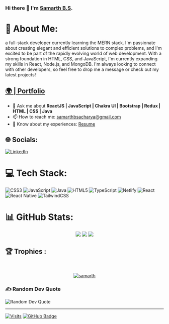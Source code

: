 <!-- **samarthbsss/samarthbsss** is a ✨ _special_ ✨ repository because its `README.md` (this file) appears on your GitHub profile. -->
### Hi there 👋 I'm <a href="https://github.com/samarthbsss" target="_blank" rel="noopener noreferrer">Samarth B.S</a>.

# 💫 About Me:
   a full-stack developer currently learning the MERN stack. I'm passionate about creating elegant and efficient solutions to complex problems, and I'm excited to be part of the rapidly evolving world of web development. With a strong foundation in HTML, CSS, and JavaScript, I'm currently expanding my skills in React, Node.js, and MongoDB. I'm always looking to connect with other developers, so feel free to drop me a message or check out my latest projects!

<h2><a href="https://samarthbsss.github.io/">🌍 | Portfolio </a></h2>

- 💬 Ask me about **ReactJS |  JavaScript | Chakra UI | Bootstrap | Redux | HTML | CSS | Java**
- 📫 How to reach me: samarthbsacharya@gmail.com
- 📄 Know about my experiences: [Resume](https://www.dropbox.com/s/c1dhnaj5tp7hnf2/Samarth-B-S-Resume.pdf?dl=0)

## 🌐 Socials:
[![LinkedIn](https://img.shields.io/badge/LinkedIn-%230077B5.svg?logo=linkedin&logoColor=white)](https://linkedin.com/in/samarthbsacharya/)

# 💻 Tech Stack:
![CSS3](https://img.shields.io/badge/css3-%231572B6.svg?style=for-the-badge&logo=css3&logoColor=white)
![JavaScript](https://img.shields.io/badge/javascript-%23323330.svg?style=for-the-badge&logo=javascript&logoColor=%23F7DF1E)
![Java](https://img.shields.io/badge/java-%23ED8B00.svg?style=for-the-badge&logo=java&logoColor=white)
![HTML5](https://img.shields.io/badge/html5-%23E34F26.svg?style=for-the-badge&logo=html5&logoColor=white)
![TypeScript](https://img.shields.io/badge/typescript-%23007ACC.svg?style=for-the-badge&logo=typescript&logoColor=white)
![Netlify](https://img.shields.io/badge/netlify-%23000000.svg?style=for-the-badge&logo=netlify&logoColor=#00C7B7)
![React](https://img.shields.io/badge/react-%2320232a.svg?style=for-the-badge&logo=react&logoColor=%2361DAFB)
![React Native](https://img.shields.io/badge/react_native-%2320232a.svg?style=for-the-badge&logo=react&logoColor=%2361DAFB)
![TailwindCSS](https://img.shields.io/badge/tailwindcss-%2338B2AC.svg?style=for-the-badge&logo=tailwind-css&logoColor=white)

# 📊 GitHub Stats:

<div align="center">
<!--    ![Top Languages](https://github-readme-stats.vercel.app/api/top-langs/?username=samarthbsss&theme=transparent&hide_border=true&include_all_commits=false&count_private=true&layout=compact) 
   ![GitHub Stats](https://github-readme-stats.vercel.app/api?username=samarthbsss&theme=transparent&hide_border=true&include_all_commits=false&count_private=true)
![GitHub Streak](https://github-readme-streak-stats.herokuapp.com/?user=samarthbsss&theme=transparent&hide_border=true)
   -->
   <img src="https://github-readme-streak-stats.herokuapp.com/?user=samarthbsss&theme=transparent&hide_border=true"/>
   <img src="https://github-readme-stats.vercel.app/api?username=samarthbsss&theme=transparent&hide_border=true&include_all_commits=false&count_private=true"/>
   <img src ="https://github-readme-stats.vercel.app/api/top-langs/?username=samarthbsss&theme=transparent&hide_border=true&include_all_commits=false&count_private=true&layout=compact"/>
</div>



## 🏆 Trophies :
<br/>
<p align="center"> <a href="https://github.com/ryo-ma/github-profile-trophy"><img src="https://github-profile-trophy.vercel.app/?username=samarthbsss&theme=onedark" alt="samarth" /></a> </p>


### ✍️ Random Dev Quote
![Random Dev Quote](https://quotes-github-readme.vercel.app/api?type=horizontal&theme=radical)

---

[![Visits](https://visitcount.itsvg.in/api?id=samarthbsss&icon=0&color=0)](https://visitcount.itsvg.in)
 <a href="https://github.com/samarthbsss?tab=followers">
        <img src="https://img.shields.io/github/followers/Bharat-Shaw?label=Followers&style=social" alt="GitHub Badge">
</a>
